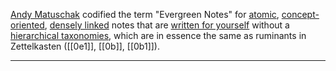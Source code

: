 [Andy Matuschak][] codified the term "Evergreen Notes" for [atomic][], [concept-oriented][], [densely linked][] notes that are [written for yourself][] without a [hierarchical taxonomies][],
which are in essence the same as ruminants in Zettelkasten ([[0e1]], [[0b]], [[0b1]]). 

---

[Andy Matuschak]: https://andymatuschak.org
[atomic]: https://notes.andymatuschak.org/zNUaiGAXp21eorsER1Jm9yU
[concept-oriented]: https://notes.andymatuschak.org/z2hQEhqWkdRLL9JUwfawZZx
[densely linked]: https://notes.andymatuschak.org/zF8xCU4BwXwbmSyp7tmff9i
[written for yourself]: https://notes.andymatuschak.org/zXDPrYcxUSZbF5M8vM5Y1U9
[hierarchical taxonomies]: https://notes.andymatuschak.org/z8SU3r8xyZyvwRhyDdJasJ2